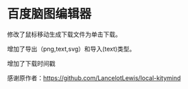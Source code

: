 # 百度脑图编辑器

修改了鼠标移动生成下载文件为单击下载。

增加了导出（png,text,svg）和导入(text)类型。

增加了下载时间戳

感谢原作者：https://github.com/LancelotLewis/local-kitymind